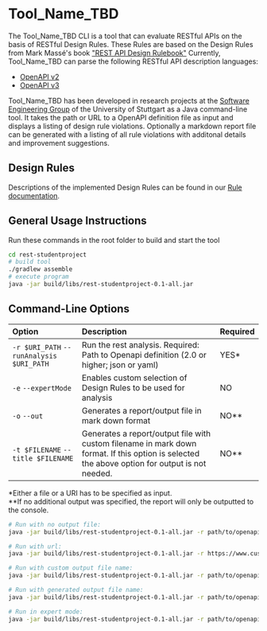 # Tool_Name_TBD

The Tool_Name_TBD CLI is a tool that can evaluate RESTful APIs on the basis of RESTful Design Rules. These Rules are based on the Design Rules from Mark Massé's book ["REST API Design Rulebook"](https://www.oreilly.com/library/view/rest-api-design/9781449317904/)
Currently, Tool_Name_TBD can parse the following RESTful API description languages:
* [OpenAPI v2](https://swagger.io/specification/v2/)
* [OpenAPI v3](https://github.com/OAI/OpenAPI-Specification)


Tool_Name_TBD has been developed in research projects at the [Software Engineering Group](https://www.iste.uni-stuttgart.de/se) of the University of Stuttgart as a Java command-line tool. It takes the path or URL to a OpenAPI definition file as input and displays a listing of design rule violations. Optionally a markdown report file can be generated with a listing of all rule violations with additonal details and improvement suggestions.


## Design Rules
Descriptions of the implemented Design Rules can be found in our [Rule documentation](docs/Rles/README.md).

## General Usage Instructions
Run these commands in the root folder to build and start the tool
```bash
cd rest-studentproject
# build tool
./gradlew assemble
# execute program
java -jar build/libs/rest-studentproject-0.1-all.jar
```

## Command-Line Options
| Option               | Description                                                                                                     | Required |
| :------------------- | :-------------------------------------------------------------------------------------------------------------- | :------- |
| `-r $URI_PATH` `--runAnalysis $URI_PATH`     | Run the rest analysis. Required: Path to Openapi definition (2.0 or higher; json or yaml)                   | YES*     |
| `-e` `--expertMode`   | Enables custom selection of Design Rules to be used for analysis                                                                    | NO     |
| `-o` `--out`    | Generates a report/output file in mark down format | NO**      |
| `-t $FILENAME` `--title $FILENAME`  | Generates a report/output file with custom filename in mark down format. If this option is selected the above option for output is not needed.                     | NO**     |

*Either a file or a URI has to be specified as input.<br>
**If no additional output was specified, the report will only be outputted to the console.

```bash
# Run with no output file:
java -jar build/libs/rest-studentproject-0.1-all.jar -r path/to/openapi/definiton.json

# Run with url:
java -jar build/libs/rest-studentproject-0.1-all.jar -r https://www.custom.domain.com/path/to/openapi-definiton.yaml

# Run with custom output file name:
java -jar build/libs/rest-studentproject-0.1-all.jar -r path/to/openapi/definiton.yaml -t custom-file-name

# Run with generated output file name:
java -jar build/libs/rest-studentproject-0.1-all.jar -r path/to/openapi/definiton.yaml --out

# Run in expert mode:
java -jar build/libs/rest-studentproject-0.1-all.jar -r path/to/openapi/definiton.json -e
```

